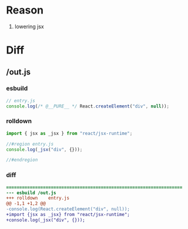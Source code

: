 # Reason
1. lowering jsx 
# Diff
## /out.js
### esbuild
```js
// entry.js
console.log(/* @__PURE__ */ React.createElement("div", null));
```
### rolldown
```js
import { jsx as _jsx } from "react/jsx-runtime";

//#region entry.js
console.log(_jsx("div", {}));

//#endregion

```
### diff
```diff
===================================================================
--- esbuild	/out.js
+++ rolldown	entry.js
@@ -1,1 +1,2 @@
-console.log(React.createElement("div", null));
+import {jsx as _jsx} from "react/jsx-runtime";
+console.log(_jsx("div", {}));

```
